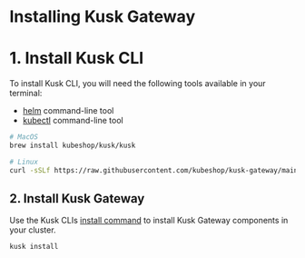 # Installing Kusk Gateway
# **1. Install Kusk CLI** 

To install Kusk CLI, you will need the following tools available in your terminal:

- [helm](https://helm.sh/docs/intro/install/) command-line tool
- [kubectl](https://kubernetes.io/docs/tasks/tools/) command-line tool

```sh
# MacOS 
brew install kubeshop/kusk/kusk

# Linux
curl -sSLf https://raw.githubusercontent.com/kubeshop/kusk-gateway/main/cmd/kusk/scripts/install.sh | bash
```

## **2. Install Kusk Gateway**

Use the Kusk CLIs [install command](../cli/install-cmd.md) to install Kusk Gateway components in your cluster. 

```sh
kusk install
```